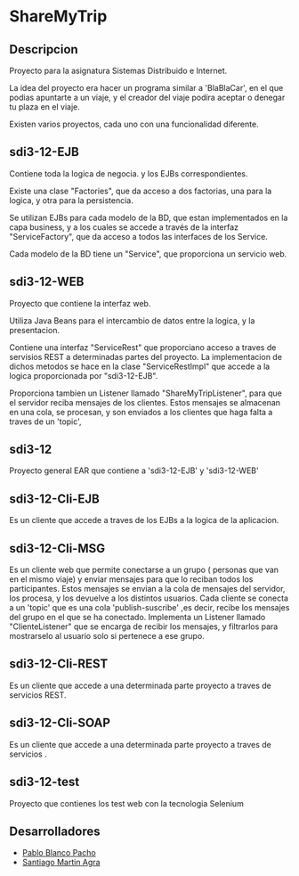# ShareMyTrip 

## Descripcion

Proyecto para la asignatura Sistemas Distribuido e Internet.

La idea del proyecto era hacer un programa similar a 'BlaBlaCar', en el que podias apuntarte a un viaje, y el creador del viaje podíra aceptar o denegar tu plaza en el viaje.

Existen varios proyectos, cada uno con una funcionalidad diferente.

## sdi3-12-EJB
Contiene toda la logica de negocia. y los EJBs correspondientes.

Existe una clase "Factories", que da acceso a dos factorias, una para la logica, y otra para la persistencia.

Se utilizan EJBs para cada modelo de la BD, que estan implementados en la capa business, y a los cuales se accede a través de la interfaz "ServiceFactory", que da acceso a todos las interfaces de los Service.

Cada modelo de la BD tiene un "Service", que proporciona un servicio web.

## sdi3-12-WEB

Proyecto que contiene la interfaz web.

Utiliza Java Beans para el intercambio de datos entre la logica, y la presentacion.

Contiene una interfaz "ServiceRest" que proporciano acceso a traves de servisios REST a determinadas partes del proyecto. La implementacion de dichos metodos se hace en la clase "ServiceRestImpl" que accede a la logica proporcionada por "sdi3-12-EJB".

Proporciona tambien un Listener llamado "ShareMyTripListener", para que el servidor reciba mensajes de los clientes. Estos mensajes se almacenan en una cola, se procesan, y son enviados a los clientes que haga falta a traves de un 'topic', 

## sdi3-12
Proyecto general EAR que contiene a 'sdi3-12-EJB' y 'sdi3-12-WEB'

## sdi3-12-Cli-EJB

Es un cliente que accede a traves de los EJBs a la logica de la aplicacion.

## sdi3-12-Cli-MSG

Es un cliente web que permite conectarse a un grupo ( personas que van en el mismo viaje) y enviar mensajes para que lo reciban todos los participantes. Estos mensajes se envian a la cola de mensajes del servidor, los procesa, y los devuelve a los distintos usuarios. 
Cada cliente se conecta a un 'topic' que es una cola 'publish-suscribe' ,es decir, recibe los mensajes del grupo en el que se ha conectado.
Implementa un Listener llamado "ClienteListener" que se encarga de recibir los mensajes, y filtrarlos para mostrarselo al usuario solo si pertenece a ese grupo.

## sdi3-12-Cli-REST

Es un cliente que accede a una determinada parte proyecto a traves de servicios REST.

## sdi3-12-Cli-SOAP

Es un cliente que accede a una determinada parte proyecto a traves de servicios .

## sdi3-12-test
Proyecto que contienes los test web con la tecnologia Selenium

## Desarrolladores

* <a href ="https://github.com/pabloblancoo">Pablo Blanco Pacho</a>
* <a href ="https://github.com/SantiMA10">Santiago Martin Agra</a>
